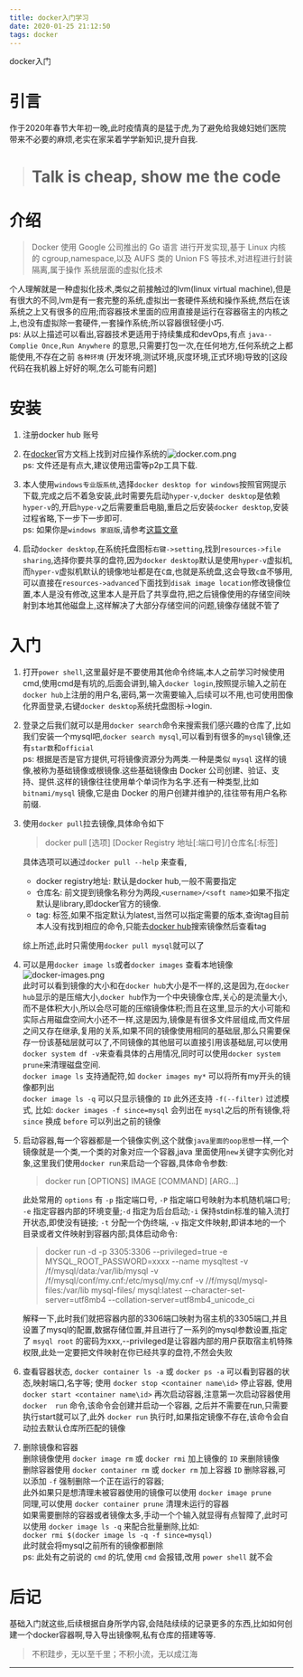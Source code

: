 ```yaml
---
title: docker入门学习
date: 2020-01-25 21:12:50
tags: docker
---
```

docker入门
<!--more-->
# 引言
  作于2020年春节大年初一晚,此时疫情真的是猛于虎,为了避免给我媳妇她们医院带来不必要的麻烦,老实在家呆着学学新知识,提升自我.  
> # Talk is cheap, show me the code
# 介绍  
  > Docker 使用 Google 公司推出的 Go 语言 进行开发实现,基于 Linux 内核的
   cgroup,namespace,以及 AUFS 类的 Union FS 等技术,对进程进行封装隔离,属于操作
   系统层面的虚拟化技术  

   个人理解就是一种虚拟化技术,类似之前接触过的lvm(linux virtual machine),但是有很大的不同,lvm是有一套完整的系统,虚拟出一套硬件系统和操作系统,然后在该系统之上又有很多的应用;而容器技术里面的应用直接是运行在容器宿主的内核之上,也没有虚拟除一套硬件,一套操作系统;所以容器很轻便小巧.  
   ps: 从以上描述可以看出,容器技术更适用于持续集成和devOps,有点 `java--Complie Once,Run Anywhere` 的意思,只需要打包一次,在任何地方,任何系统之上都能使用,不存在之前 `各种环境` (开发环境,测试环境,灰度环境,正式环境)导致的[这段代码在我机器上好好的啊,怎么可能有问题]
# 安装
  1. 注册docker hub 账号  

  2. 在[docker](https://docs.docker.com/)官方文档上找到对应操作系统的![docker.com.png](https://i.loli.net/2020/08/04/Gg3EerLRHzWOyb4.png)  
  ps: 文件还是有点大,建议使用迅雷等p2p工具下载.  

  3. 本人使用`windows专业版系统`,选择`docker desktop for windows`按照官网提示下载,完成之后不着急安装,此时需要先启动`hyper-v`,`docker desktop`是依赖`hyper-v`的,开启`hype-v`之后需要重启电脑,重启之后安装`docker desktop`,安装过程省略,下一步下一步即可.  
  ps: 如果你是`windows 家庭版`,请参考[这篇文章](https://www.jianshu.com/p/1329954aa329/)  

  4. 启动`docker desktop`,在系统托盘图标`右键->setting`,找到`resources->file sharing`,选择你要共享的盘符,因为`docker desktop`默认是使用`hyper-v`虚拟机,而`hyper-v`虚拟机默认的镜像地址都是在`C盘`,也就是系统盘,这会导致`c盘`不够用,可以直接在`resources->advanced`下面找到`disak image location`修改镜像位置,本人是没有修改,这里本人是开启了共享盘符,把之后镜像使用的存储空间映射到本地其他磁盘上,这样解决了大部分存储空间的问题,镜像存储就不管了    

# 入门  
  1. 打开`power shell`,这里最好是不要使用其他命令终端,本人之前学习时候使用cmd,使用cmd是有坑的,后面会讲到,输入`docker login`,按照提示输入之前在`docker hub`上注册的用户名,密码,第一次需要输入,后续可以不用,也可使用图像化界面登录,右键`docker desktop`系统托盘图标->login.  

  2. 登录之后我们就可以是用`docker search`命令来搜索我们感兴趣的仓库了,比如我们安装一个mysql吧,`docker search mysql`,可以看到有很多的`mysql`镜像,还有`star数`和`official`  
  ps: 根据是否是官方提供,可将镜像资源分为两类.一种是类似 `mysql` 这样的镜像,被称为基础镜像或根镜像.这些基础镜像由 Docker 公司创建、验证、支持、提供.这样的镜像往往使用单个单词作为名字.还有一种类型,比如 `bitnami/mysql` 镜像,它是由 Docker 的用户创建并维护的,往往带有用户名称前缀.  

  3. 使用`docker pull`拉去镜像,具体命令如下  

      > docker pull [选项] [Docker Registry 地址[:端口号]/]仓库名[:标签]   


      具体选项可以通过`docker pull --help` 来查看,  

      - docker registry地址: 默认是docker hub,一般不需要指定
      - 仓库名: 前文提到镜像名称分为两段,`<username>/<soft name>`如果不指定默认是library,即docker官方的镜像.
      - tag: 标签,如果不指定默认为latest,当然可以指定需要的版本,查询tag目前本人没有找到相应的命令,只能去[docker hub](https://hub.docker.com/)搜索镜像然后查看tag    

      综上所述,此时只需使用`docker pull mysql`就可以了  

   4. 可以是用`docker image ls`或者`docker images` 查看本地镜像![docker-images.png](https://i.loli.net/2020/08/04/dIoT2zwKU4BSQV6.png)  
   此时可以看到镜像的大小和在`docker hub`大小是不一样的,这是因为,在`docker hub`显示的是压缩大小,`docker hub`作为一个中央镜像仓库,关心的是流量大小,而不是体积大小,所以会尽可能的压缩镜像体积;而且在这里,显示的大小可能和实际占用磁盘空间大小还不一样,这是因为,镜像是有很多文件层组成,而文件层之间又存在继承,复用的关系,如果不同的镜像使用相同的基础层,那么只需要保存一份该基础层就可以了,不同镜像的其他层可以直接引用该基础层,可以使用`docker system df -v`来查看具体的占用情况,同时可以使用`docker system prune`来清理磁盘空间.  
   `docker image ls` 支持通配符,如 `docker images my*` 可以将所有my开头的镜像都列出  
   `docker image ls -q` 可以只显示镜像的 `ID` 
   此外还支持 `-f(--filter)` 过滤模式, 比如: `docker images -f since=mysql` 会列出在 `mysql`之后的所有镜像,将 `since` 换成 `before` 可以列出之前的镜像  

   5. 启动容器,每一个容器都是一个镜像实例,这个就像`java里面的oop思想`一样,一个镜像就是一个类,一个类的对象对应一个容器,java 里面使用`new`关键字实例化对象,这里我们使用`docker run`来启动一个容器,具体命令参数:  

      > docker run [OPTIONS] IMAGE [COMMAND] [ARG...]   

      此处常用的 `options` 有 `-p` 指定端口号, `-P` 指定端口号映射为本机随机端口号; `-e` 指定容器内部的环境变量;`-d` 指定为后台启动;`-i` 保持stdin标准的输入流打开状态,即使没有链接; `-t` 分配一个伪终端, `-v` 指定文件映射,即讲本地的一个目录或者文件映射到容器内部;具体启动命令:  

      > docker run -d -p 3305:3306 --privileged=true -e MYSQL_ROOT_PASSWORD=xxxx --name   mysqltest -v /f/mysql/data:/var/lib/mysql -v /f/mysql/conf/my.cnf:/etc/mysql/my.cnf -v //f/mysql/mysql-files:/var/lib mysql-files/ mysql:latest --character-set-server=utf8mb4 --collation-server=utf8mb4_unicode_ci  

      解释一下,此时我们就把容器内部的3306端口映射为宿主机的3305端口,并且设置了mysql的配置,数据存储位置,并且进行了一系列的mysql参数设置,指定了 `msyql root` 的密码为xxx,--privileged是让容器内部的用户获取宿主机特殊权限,此处一定要把文件映射在你已经共享的盘符,不然会失败  

   6. 查看容器状态, `docker container ls -a` 或 `docker ps -a` 可以看到容器的状态,映射端口,名字等;
   使用 `docker stop <container name\id>` 停止容器, 使用 `docker start <container name\id>` 再次启动容器,注意第一次启动容器使用 `docker  run` 命令,该命令会创建并启动一个容器, 之后并不需要在run,只需要执行start就可以了,此外 `docker run` 执行时,如果指定镜像不存在,该命令会自动拉去默认仓库所匹配的镜像  
  
   
   7. 删除镜像和容器  
   删除镜像使用 `docker image rm` 或 `docker rmi` 加上镜像的 `ID` 来删除镜像  
   删除容器使用 `docker container rm` 或 `docker rm` 加上容器 `ID` 删除容器,可以添加 `-f` 强制删除一个正在运行的容器;  
   此外如果只是想清理未被容器使用的镜像可以使用 `docker image prune`  
   同理,可以使用  `docker container prune` 清理未运行的容器  
   如果需要删除的容器或者镜像太多,手动一个个输入就显得有点智障了,此时可以使用 `docker image ls -q` 来配合批量删除,比如:   
   `docker rmi $(docker image ls -q -f since=mysql)`  
   此时就会将mysql之前所有的镜像都删除  
   ps: 此处有之前说的 `cmd` 的坑,使用 `cmd` 会报错,改用 `power shell` 就不会
   

# 后记   

基础入门就这些,后续根据自身所学内容,会陆陆续续的记录更多的东西,比如如何创建一个docker容器啊,导入导出镜像啊,私有仓库的搭建等等.  

> 不积跬步，无以至千里；不积小流，无以成江海

--------------------------------------------------------------------------------------------
